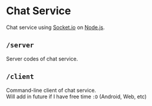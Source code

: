 # Chat Service

Chat service using [Socket.io](https://socket.io) on [Node.js](https://nodejs.org/ko/).

## `/server`

Server codes of chat service.

## `/client`

Command-line client of chat service.\
Will add in future if I have free time `:D` (Android, Web, etc)